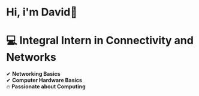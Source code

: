 # Hi, i'm David👋


# 💻 Integral Intern in Connectivity and Networks
✔ **Networking Basics**  
✔ **Computer Hardware Basics**  
🔥 **Passionate about Computing**

